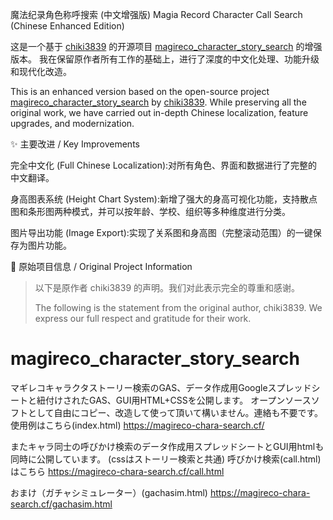魔法纪录角色称呼搜索 (中文增强版)
Magia Record Character Call Search (Chinese Enhanced Edition)

这是一个基于 [chiki3839](https://github.com/chiki3839) 的开源项目 [magireco_character_story_search](https://github.com/chiki3839/magireco_character_story_search) 的增强版本。
我在保留原作者所有工作的基础上，进行了深度的中文化处理、功能升级和现代化改造。

This is an enhanced version based on the open-source project [magireco_character_story_search](https://github.com/chiki3839/magireco_character_story_search) by [chiki3839](https://github.com/chiki3839). While preserving all the original work, we have carried out in-depth Chinese localization, feature upgrades, and modernization.

✨ 主要改进 / Key Improvements

完全中文化 (Full Chinese Localization):对所有角色、界面和数据进行了完整的中文翻译。

身高图表系统 (Height Chart System):新增了强大的身高可视化功能，支持散点图和条形图两种模式，并可以按年龄、学校、组织等多种维度进行分类。

图片导出功能 (Image Export):实现了关系图和身高图（完整滚动范围）的一键保存为图片功能。

 🔗 原始项目信息 / Original Project Information
> 以下是原作者 chiki3839 的声明。我们对此表示完全的尊重和感谢。
>
> The following is the statement from the original author, chiki3839. We express our full respect and gratitude for their work.

# magireco_character_story_search
マギレコキャラクタストーリー検索のGAS、データ作成用Googleスプレッドシートと紐付けされたGAS、GUI用HTML+CSSを公開します。
オープンソースソフトとして自由にコピー、改造して使って頂いて構いません。連絡も不要です。
使用例はこちら(index.html)
https://magireco-chara-search.cf/

またキャラ同士の呼びかけ検索のデータ作成用スプレッドシートとGUI用htmlも同時に公開しています。
(cssはストーリー検索と共通)
呼びかけ検索(call.html)はこちら
https://magireco-chara-search.cf/call.html

おまけ（ガチャシミュレーター）(gachasim.html)
https://magireco-chara-search.cf/gachasim.html


